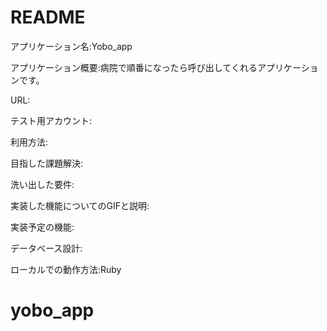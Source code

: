 # README

アプリケーション名:Yobo_app

アプリケーション概要:病院で順番になったら呼び出してくれるアプリケーションです。

URL:

テスト用アカウント:

利用方法:

目指した課題解決:

洗い出した要件:

実装した機能についてのGIFと説明:

実装予定の機能:

データベース設計:

ローカルでの動作方法:Ruby
# yobo_app
